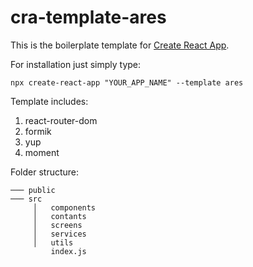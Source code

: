 # cra-template-ares

This is the boilerplate template for [Create React App](https://github.com/facebook/create-react-app).

For installation just simply type:

``npx create-react-app "YOUR_APP_NAME" --template ares``

Template includes:
1. react-router-dom
2. formik
3. yup
4. moment

Folder structure:
```
─── public
─── src
     │   components
     │   contants
     │   screens
     │   services
     │   utils
         index.js
```
